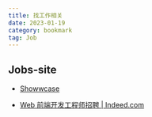 ```yaml
---
title: 找工作相关
date: 2023-01-19
category: bookmark
tag: Job
---
```


## Jobs-site

- [Showwcase](https://www.showwcase.com/)

- [Web 前端开发工程师招聘 | Indeed.com](https://cn.indeed.com/jobs?q=Web+%E5%89%8D%E7%AB%AF%E5%BC%80%E5%8F%91%E5%B7%A5%E7%A8%8B%E5%B8%88&from=mobRdr&utm_source=%2Fm%2F&utm_medium=redir&utm_campaign=dt&vjk=c3919e311fc0745a)


